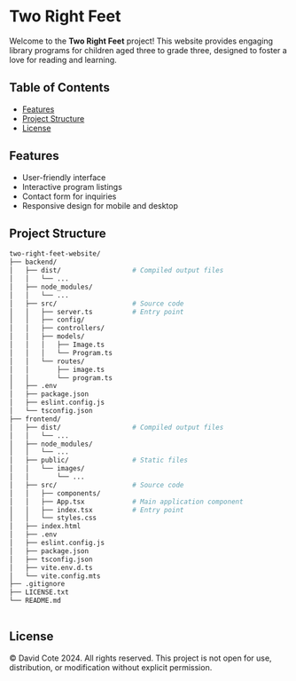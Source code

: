 # Two Right Feet

Welcome to the **Two Right Feet** project! This website provides engaging library programs for children aged three to grade three, designed to foster a love for reading and learning.

## Table of Contents

- [Features](#features)
- [Project Structure](#project-structure)
- [License](#license)

## Features

- User-friendly interface
- Interactive program listings
- Contact form for inquiries
- Responsive design for mobile and desktop

## Project Structure

```bash
two-right-feet-website/
├── backend/
│   ├── dist/                  # Compiled output files
│   │   └── ...        
│   ├── node_modules/
│   │   └── ...                
│   ├── src/                   # Source code
│   │   ├── server.ts          # Entry point
│   │   ├── config/
│   │   ├── controllers/
│   │   ├── models/
│   │   │   ├── Image.ts
│   │   │   └── Program.ts
│   │   └── routes/
│   │       ├── image.ts
│   │       └── program.ts
│   ├── .env
│   ├── package.json
│   ├── eslint.config.js
│   └── tsconfig.json
├── frontend/
│   ├── dist/                  # Compiled output files
│   │   └── ...
│   ├── node_modules/
│   │   └── ...
│   ├── public/                # Static files
│   │   └── images/
│   │       └── ...
│   ├── src/                   # Source code
│   │   ├── components/
│   │   ├── App.tsx            # Main application component
│   │   ├── index.tsx          # Entry point
│   │   └── styles.css
│   ├── index.html             
│   ├── .env
│   ├── eslint.config.js
│   ├── package.json
│   ├── tsconfig.json
│   ├── vite.env.d.ts
│   └── vite.config.mts
├── .gitignore
├── LICENSE.txt
└── README.md
    
```

## License

© David Cote 2024. All rights reserved.
This project is not open for use, distribution, or modification without explicit permission.

